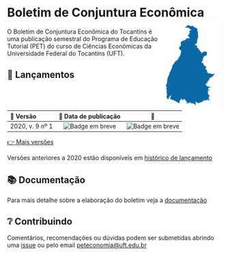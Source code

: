 # Boletim de Conjuntura Econômica <img src='docs/figs/icon.png' align="right" width="150" />

O Boletim de Conjuntura Econômica do Tocantins é uma publicação semestral do Programa de Educação Tutorial (PET) do curso de Ciências Econômicas da Universidade Federal do Tocantins (UFT).

## :tada: Lançamentos

| :bookmark: Versão |                         :calendar: Data de publicação                         |                                 :floppy_disk:                                 |
| :---------------- | :---------------------------------------------------------------------------: | :---------------------------------------------------------------------------: |
| 2020, v. 9 nº 1   | <img alt="Badge em breve" src="https://img.shields.io/badge/-EM%20BREVE-red"> | <img alt="Badge em breve" src="https://img.shields.io/badge/-EM%20BREVE-red"> |

[:point_right: Mais versões](../../releases)

Versões anteriores a 2020 estão disponíveis em [histórico de lançamento](https://github.com/peteconomia/boletim_hist)

## :books: Documentação

Para mais detalhe sobre a elaboração do boletim veja a [documentação](/docs)

## :grey_question: Contribuindo

Comentários, recomendações ou dúvidas podem ser submetidas abrindo uma [issue](../../issues) ou pelo email [peteconomia@uft.edu.br](mailto:peteconomia@uft.edu.br)